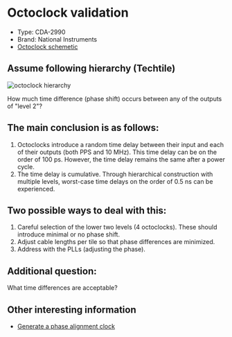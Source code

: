 # Octoclock validation

- Type: CDA-2990
- Brand: National Instruments
- [Octoclock schemetic](https://files.ettus.com/schematics/octoclock/octoclock.pdf)

## Assume following hierarchy (Techtile)

![octoclock hierarchy](https://github.com/techtile-by-dramco/NI-B210-Sync/blob/main/octoclock-validation/Octoclock-techtile-architecture.png)

How much time difference (phase shift) occurs between any of the outputs of "level 2"?
## The main conclusion is as follows:

1. Octoclocks introduce a random time delay between their input and each of their outputs (both PPS and 10 MHz). This time delay can be on the order of 100 ps. However, the time delay remains the same after a power cycle.
2. The time delay is cumulative. Through hierarchical construction with multiple levels, worst-case time delays on the order of 0.5 ns can be experienced.

## Two possible ways to deal with this:
1. Careful selection of the lower two levels (4 octoclocks). These should introduce minimal or no phase shift.
2. Adjust cable lengths per tile so that phase differences are minimized.
3. Address with the PLLs (adjusting the phase).

## Additional question: 
What time differences are acceptable?

## Other interesting information

- [Generate a phase alignment clock](https://ez.analog.com/clock_and_timing/f/q-a/20323/ad9548-how-to-generate-a-phase-alignment-clock-to-pps)
